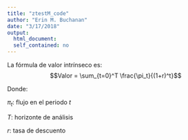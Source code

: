 ```yaml
---
title: "ztestM_code"
author: "Erin M. Buchanan"
date: "3/17/2018"
output: 
  html_document:
  self_contained: no
---
```

  
  
  La fórmula de valor intrínseco es: $$Valor = \sum_{t=0}^T \frac{\pi_t}{(1+r)^t}$$
  
  Donde: 
  
  $\pi_t$: flujo en el periodo $t$
  
  $T$: horizonte de análisis
  
  $r$: tasa de descuento
